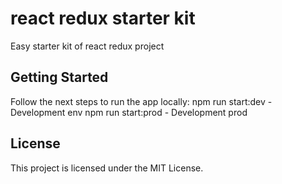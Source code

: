 # react redux starter kit
Easy starter kit of react redux project

## Getting Started

Follow the next steps to run the app locally:
npm run start:dev - Development env
npm run start:prod - Development prod

## License

This project is licensed under the MIT License.
